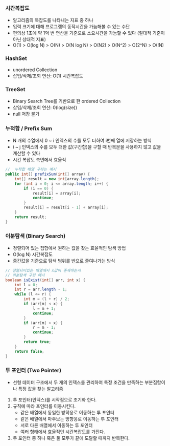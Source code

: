 ### 시간복잡도
- 알고리즘의 복잡도를 나타내는 지표 중 하나
- 입력 크기에 대해 프로그램의 동작시간을 가늠해볼 수 있는 수단
- 편의상 1초에 약 1억 번 연산을 기준으로 소요시간을 가늠할 수 있다 (절대적 기준이 아닌 상대적 지표)
- O(1) > O(log N) > O(N) > O(N log N) > O(N2) > O(N^2) > O(2^N) > O(!N)

### HashSet
- unordered Collection
- 삽입/삭제/조회 연산: O(1) 시간복잡도

### TreeSet
- Binary Search Tree를 기반으로 한 ordered Collection
- 삽입/삭제/조회 연산: 0(log(size))
- null 저장 불가

### 누적합 / Prefix Sum
- N 개의 수열에서 0 ~ i 인덱스의 수를 모두 더하여 i번째 열에 저장하는 방식
- i ~ j 인덱스의 수를 모두 더한 값(구간합)을 구할 때 반복문을 사용하지 않고 값을 계산할 수 있다
- 시간 복잡도 측면에서 효율적
```java
//  누적합 배열 구하는 예시
public int[] prefixSum(int[] array) {
    int[] result = new int[array.length];
    for (int i = 0; i <= array.length; i++) {
        if (i == 0) {
            result[i] = array[i];
            continue;
        }
        result[i] = result[i - 1] + array[i];
    }
    return result;
}
```

### 이분탐색 (Binary Search)
- 정렬되어 있는 집합에서 원하는 값을 찾는 효율적인 탐색 방법
- O(log N) 시간복잡도
- 중간값을 기준으로 탐색 범위를 반으로 줄여나가는 방식
```java
// 정렬되어있는 배열에서 x값이 존재하는지 
// 이분탐색 구현 예시
boolean isExist(int[] arr, int x) {
    int l = 0;
    int r = arr.length - 1;
    while (l <= r) {
        int m = (l + r) / 2;
        if (arr[m] < x) {
            l = m + 1;
            continue;
        }
        if (arr[m] > x) {
            r = m - 1;
            continue;
        }
        return true;
    }
    return false;
}
```

### 투 포인터 (Two Pointer)
- 선형 데이터 구조에서 두 개의 인덱스를 관리하여 특정 조건을 만족하는 부분집합이나 특정 값을 찾는 알고리즘
1. 투 포인터(인덱스)를 시작점으로 초기화 한다.
2. 규칙에 따라 포인터를 이동시킨다.
    - 같은 배열에서 동일한 방햐응로 이동하는 투 포인터
    - 같은 배열에서 마주보는 방향응로 이동하는 투 포인터
    - 서로 다른 배열에서 이동하는 투 포인터
    - 여러 형태에서 효율적인 시간복잡도를 가진다.
3. 두 포인터 중 하나 혹은 둘 모두가 끝에 도달할 때까지 반복한다.